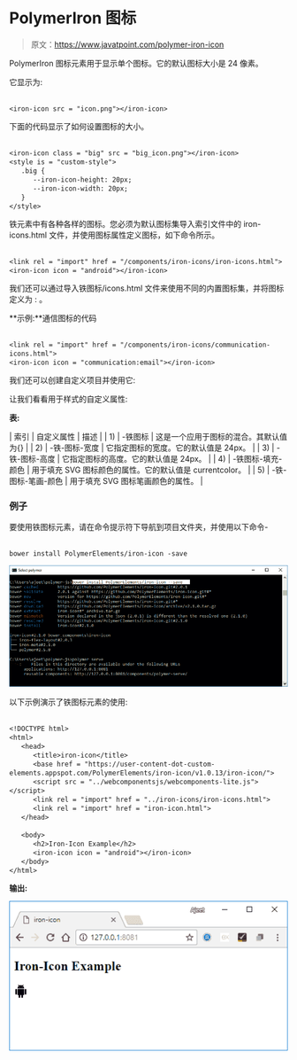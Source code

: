 # PolymerIron 图标

> 原文：<https://www.javatpoint.com/polymer-iron-icon>

PolymerIron 图标元素用于显示单个图标。它的默认图标大小是 24 像素。

它显示为:

```

<iron-icon src = "icon.png"></iron-icon>

```

下面的代码显示了如何设置图标的大小。

```

<iron-icon class = "big" src = "big_icon.png"></iron-icon>
<style is = "custom-style">
   .big {
      --iron-icon-height: 20px;
      --iron-icon-width: 20px;
   }
</style>

```

铁元素中有各种各样的图标。您必须为默认图标集导入索引文件中的 iron-icons.html 文件，并使用图标属性定义图标，如下命令所示。

```

<link rel = "import" href = "/components/iron-icons/iron-icons.html">
<iron-icon icon = "android"></iron-icon>

```

我们还可以通过导入铁图标/<iconset>icons.html 文件来使用不同的内置图标集，并将图标定义为 <iconset>: <icon>。</icon></iconset></iconset>

**示例:**通信图标的代码

```

<link rel = "import" href = "/components/iron-icons/communication-icons.html">
<iron-icon icon = "communication:email"></iron-icon>

```

我们还可以创建自定义项目并使用它:

让我们看看用于样式的自定义属性:

**表:**

| 索引 | 自定义属性 | 描述 |
| 1) | -铁图标 | 这是一个应用于图标的混合。其默认值为{} |
| 2) | -铁-图标-宽度 | 它指定图标的宽度。它的默认值是 24px。 |
| 3) | -铁-图标-高度 | 它指定图标的高度。它的默认值是 24px。 |
| 4) | -铁图标-填充-颜色 | 用于填充 SVG 图标颜色的属性。它的默认值是 currentcolor。 |
| 5) | -铁-图标-笔画-颜色 | 用于填充 SVG 图标笔画颜色的属性。 |

### 例子

要使用铁图标元素，请在命令提示符下导航到项目文件夹，并使用以下命令-

```

bower install PolymerElements/iron-icon -save

```

![iron icon example 1](img/2a17f3c7118eb7c49efa38351d705ae9.png)

以下示例演示了铁图标元素的使用:

```

<!DOCTYPE html>
<html>
   <head>
      <title>iron-icon</title>
      <base href = "https://user-content-dot-custom-elements.appspot.com/PolymerElements/iron-icon/v1.0.13/iron-icon/">
      <script src = "../webcomponentsjs/webcomponents-lite.js"></script>
      <link rel = "import" href = "../iron-icons/iron-icons.html">
      <link rel = "import" href = "iron-icon.html">
   </head>

   <body>
      <h2>Iron-Icon Example</h2>
      <iron-icon icon = "android"></iron-icon>
   </body>
</html>

```

**输出:**

![iron icon example 2](img/d340161b5317175c61b8a7930d73093a.png)